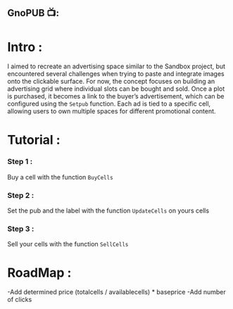 ## GnoPUB 📺:

# Intro :

I aimed to recreate an advertising space similar to the Sandbox project, but encountered several challenges when trying to paste and integrate images onto the clickable surface. For now, the concept focuses on building an advertising grid where individual slots can be bought and sold. Once a plot is purchased, it becomes a link to the buyer’s advertisement, which can be configured using the `Setpub` function.
Each ad is tied to a specific cell, allowing users to own multiple spaces for different promotional content.

# Tutorial :

### Step 1 :
Buy a cell with the function `BuyCells`
### Step 2 :
Set the pub and the label with the function `UpdateCells` on yours cells
### Step 3 :
Sell your cells with the function `SellCells`

# RoadMap :

 -Add determined price (totalcells / availablecells) * baseprice
 -Add number of clicks

